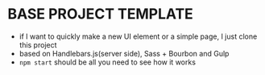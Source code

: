 # BASE PROJECT TEMPLATE
+ if I want to quickly make a new UI element or a simple page, I just clone this project
+ based on Handlebars.js(server side), Sass + Bourbon and Gulp
+ `npm start` should be all you need to see how it works